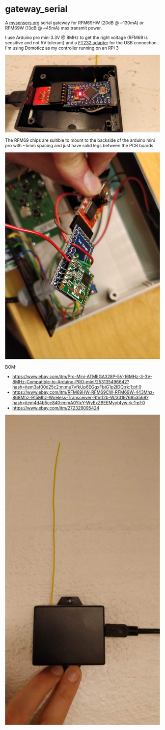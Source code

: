 # gateway_serial
A [mysensors.org](https://www.mysensors.org/) serial gateway for RFM69HW (20dB @ ~130mA) or RFM69W (13dB @ ~45mA) max transmit power.

I use Arduino pro mini 3.3V @ 8MHz to get the right voltage (RFM69 is sensitive and not 5V tolerant) and a [FT232 adapter](https://www.ebay.com/itm/272329095424) for the USB connection. I'm using Domoticz as my controller running on an RPI 3

![1](https://github.com/boanjo/boanjo.github.io/blob/master/myhome_gateway_serial.jpg?raw=true "MySensors Serial Gateway")

The RFM69 chips are suitible to mount to the backside of the arduino mini pro with ~5mm spacing and just have solid legs between the PCB boards

![2](https://github.com/boanjo/boanjo.github.io/blob/master/garage_sensor_stacking_of_radio.jpg?raw=true "Stacking of Radio")

BOM:
* https://www.ebay.com/itm/Pro-Mini-ATMEGA328P-5V-16MHz-3-3V-8MHz-Compatible-to-Arduino-PRO-mini/253135496642?hash=item3af00d25c2:m:mu7vfkUp6EGgxFbtG1p2IDQ:rk:1:pf:0
* https://www.ebay.com/itm/RFM69HW-RFM69CW-RFM69W-443Mhz-868Mhz-915Mhz-Wireless-Transceiver-Rfm12b-W/331976853568?hash=item4d4b5cc840:m:mA0YixY-WyExZBEEMyyt4yw:rk:1:pf:0
* https://www.ebay.com/itm/272329095424

![3](https://github.com/boanjo/boanjo.github.io/blob/master/serial_gw.jpg?raw=true "Serial GW")
